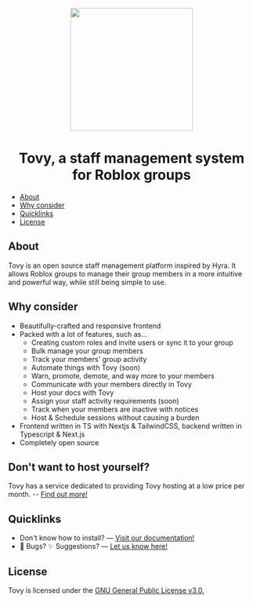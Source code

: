 
<div>
  <div align="center">
    <img height="250px" src=".github/logo.png"></img>
    <h1>Tovy, a staff management system for Roblox groups</h1>
  </div>
  <ul>
    <li><a href="#about">About</a></li>
    <li><a href="#why-consider">Why consider</a></li>
    <li><a href="#quicklinks">Quicklinks</a></li>
    <li><a href="#license">License</a></li>
  </ul>
  <h2>About</h2>
  <p>
    Tovy is an open source staff management platform inspired by Hyra. It allows Roblox groups to manage their group members in a more intuitive and powerful way, while still being simple to use.
  </p>
  <h2>Why consider</h2>
  <ul>
    <li>
      Beautifully-crafted and responsive frontend
    </li>
    <li>
      Packed with a lot of features, such as...
      <ul>
        <li>
          Creating custom roles and invite users or sync it to your group
        </li>
        <li>
          Bulk manage your group members
        </li>
        <li>
          Track your members' group activity
        </li>
        <li>
          Automate things with Tovy (soon)
        </li>
        <li>
          Warn, promote, demote, and way more to your members
        </li>
        <li>
          Communicate with your members directly in Tovy
        </li>
		<li>
          Host your docs with Tovy
        </li>
		<li>
          Assign your staff activity requirements (soon)
        </li>
		<li>
          Track when your members are inactive with notices
        </li>
        <li>
          Host & Schedule sessions without causing a burden
        </li>
      </ul>
    </li>
    <li>
      Frontend written in TS with Nextjs & TailwindCSS, backend written in Typescript & Next.js
    </li>
    <li>
      Completely open source
    </li>
  </ul>
  <h2>Don't want to host yourself?</h2>
    <p>
    Tovy has a service dedicated to providing Tovy hosting at a low price per month. -- <a href="https://tovyblox.xyz/">Find out more!</a>
  </p>
  <h2>Quicklinks</h2>
  <ul>
    <li>
      Don't know how to install? –– <a href="https://docs.tovyblox.xyz/">Visit our documentation!</a>
    </li>
    <li>
      🐛 Bugs? ✨ Suggestions? –– <a href="https://feedback.tovyblox.xyz/">Let us know here!</a>
    </li>
  </ul>
  <h2>License</h2>
  Tovy is licensed under the <a href="./LICENSE">GNU General Public License v3.0.</a>
</div>
